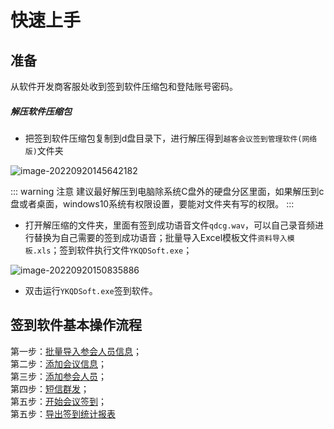 # 快速上手

## 准备

从软件开发商客服处收到签到软件压缩包和登陆账号密码。

##### 解压软件压缩包

* 把签到软件压缩包复制到d盘目录下，进行解压得到`越客会议签到管理软件(网络版)`文件夹

![image-20220920145642182](https://vuepressdocs.oss-cn-hangzhou.aliyuncs.com/docsimages/202209201456216.png)

::: warning 注意
  建议最好解压到电脑除系统C盘外的硬盘分区里面，如果解压到c盘或者桌面，windows10系统有权限设置，要能对文件夹有写的权限。
:::

* 打开解压缩的文件夹，里面有签到成功语音文件`qdcg.wav`，可以自己录音频进行替换为自己需要的签到成功语音；批量导入Excel模板文件`资料导入模板.xls`；签到软件执行文件`YKQDSoft.exe`；

![image-20220920150835886](https://vuepressdocs.oss-cn-hangzhou.aliyuncs.com/docsimages/202209201508947.png)

* 双击运行`YKQDSoft.exe`签到软件。

## 签到软件基本操作流程

第一步：[批量导入参会人员信息](importemp)；<br>
第二步：[添加会议信息](meeting)；<br>
第三步：[添加参会人员](addparticipants)；<br>
第四步：[短信群发](smssend)；<br>
第五步：[开始会议签到](signin)；<br>
第五步：[导出签到统计报表](exportsignlog)